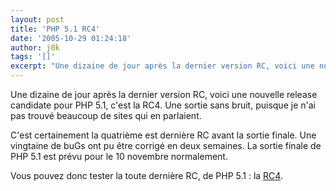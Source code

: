 ```yaml
---
layout: post
title: 'PHP 5.1 RC4'
date: '2005-10-29 01:24:18'
author: j0k
tags: '[]'
excerpt: "Une dizaine de jour après la dernier version RC, voici une nouvelle release candidate pour PHP 5.1, c'est la RC4.   Une sortie sans bruit, puisque je n'ai pas trouvé beaucoup de sites qui en parlaient.  \n  \nC'est certainement la quatrième est dernière RC avant la sortie finale. Une vingtaine de buGs ont pu être corrigé en deux semaines. La sortie finale      …"
---
```


Une dizaine de jour après la dernier version RC, voici une nouvelle release candidate pour PHP 5.1, c'est la RC4.   Une sortie sans bruit, puisque je n'ai pas trouvé beaucoup de sites qui en parlaient.

C'est certainement la quatrième est dernière RC avant la sortie finale. Une vingtaine de buGs ont pu être corrigé en deux semaines. La sortie finale de PHP 5.1 est prévu pour le 10 novembre normalement.

Vous pouvez donc tester la toute dernière RC, de PHP 5.1 : la [RC4](http://downloads.php.net/ilia/).
